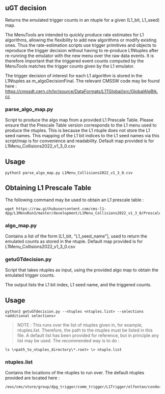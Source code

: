 ## uGT decision

Returns the emulated trigger counts in an ntuple for a given (L1_bit, L1_seed)  map.

The MenuTools are intended to quickly produce rate estimates for L1 algorithms, allowing the flexibility to add new algorithms or modify existing ones. Thus the rate-estimation scripts use trigger primitives and objects to reproduce the trigger decision without having to re-produce L1Ntuples after re-running the emulator with the new menu over the raw data events. It is therefore important that the triggered event counts computed by the MenuTools matches the trigger counts given by the L1 emulator. 

The trigger decision of interest for each L1 algorithm is stored in the L1Ntuples as m_algoDecisionFinal. The relevant CMSSW code may be found here : https://cmssdt.cern.ch/lxr/source/DataFormats/L1TGlobal/src/GlobalAlgBlk.cc

### parse_algo_map.py

Script to produce the algo map from a provided L1 Prescale Table. Please ensure that the Prescale Table version corresponds to the L1 menu used to produce the ntuples. This is because the L1 ntuple does not store the L1 seed names. This mapping of the L1 bit indices to the L1 seed names via this script/map is for convenience and readability. Default map provided is for L1Menu_Collisions2022_v1_3_0.csv

## Usage

```
python3 parse_algo_map.py L1Menu_Collisions2022_v1_3_0.csv
```

## Obtaining L1 Prescale Table

The following command may be used to obtain an L1 prescale table :

```
wget https://raw.githubusercontent.com/cms-l1-dpg/L1MenuRun3/master/development/L1Menu_Collisions2022_v1_3_0/PrescaleTable/L1Menu_Collisions2022_v1_3_0.csv
```

### algo_map.py

Contains a list of the form [L1_bit, "L1_seed_name"], used to return the emulated counts as stored in the ntuple. Default map provided is for L1Menu_Collisions2022_v1_3_0.csv

### getuGTdecision.py

Script that takes ntuples as input, using the provided algo map to obtain the emulated trigger counts.

The output lists the L1 bit index, L1 seed name, and the triggered counts.

## Usage

```
python3 getuGTdecision.py --ntuples <ntuples.list> --selections <additional selections>
```
>NOTE : This runs over the list of ntuples given in, for example, ntuples.list. Therefore, the path to the ntuples must be listed in this file. A default list has been provided for reference, but in principle any list may be used. The recommended way is to do :
```
ls \<path_to_ntuples_directory\*.root> \> ntuple.list
```
### ntuples.list

Contains the locations of the ntuples to run over. The default ntuples provided are located here : 
```
/eos/cms/store/group/dpg_trigger/comm_trigger/L1Trigger/elfontan/condor/newCalibrations_startOfRun3_run3MC_NuGun_E10/
```
